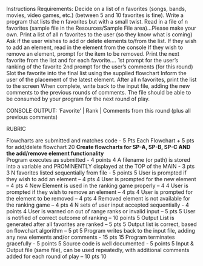 Instructions
Requirements:
Decide on a list of n favorites (songs, bands, movies, video games, etc.) (between 5 and 10 favorites is fine).
Write a program that lists the n favorites but with a small twist.
Read in a file of n favorites (sample file in the Resources/Sample File area)...Please make your own.
Print a list of all n favorites to the user (so they know what is coming)
Ask if the user wishes to add or delete elements to/from the list.
If they wish to add an element, read in the element from the console
If they wish to remove an element, prompt for the item to be removed.
Print the next favorite from the list and for each favorite....
1st prompt for the user’s ranking of the favorite
 2nd prompt for the user’s comments (for this round)
Slot the favorite into the final list using the supplied flowchart
Inform the user of the placement of the latest element.
After all n favorites, print the list to the screen
When complete, write back to the input file, adding the new comments to the previous rounds of comments.
The file should be able to be consumed by your program for the next round of play.
 
CONSOLE OUTPUT:
‘Favorite’  |   Rank | Comments from this round (plus all previous comments)

RUBRIC
 
Flowcharts are submitted and matches code - 5 Pts Each Flowchart + 5 pts for add/delete flowchart	20
  **Create flowcharts for SP-A, SP-B, SP-C AND the add/remove element functionality**	 
Program executes as submitted  - 4 points	4
A filename (or path) is stored into a variable and PROMINENTLY displayed at the TOP of the MAIN - 3 pts	3
N favorites listed sequentially from file - 5 points	5
User is prompted if they wish to add an element – 4 pts	4
User is prompted for the new element – 4 pts	4
New Element is used in the ranking game properly – 4	4
User is prompted if they wish to remove an element – 4 pts	4
User is prompted for the element to be removed – 4 pts	4
Removed element is not available for the ranking game – 4 pts	4
N sets of user input accepted sequentially  - 4 points	4
User is warned on out of range ranks or invalid input – 5 pts	5
User is notified of correct outcome of ranking – 10 points	5
Output List is generated after all favorites are ranked – 5 pts	5
Output list is correct, based on flowchart algorithm – 5 pt	5
Program writes back to the input file, adding any new elements and/or comments - 15 pts	15
Program terminates gracefully - 5 points	5
Source code is well documented - 5 points	5
Input & Output file (same file), can be used repeatedly, with additional comments added for each round of play – 10 pts	10  
